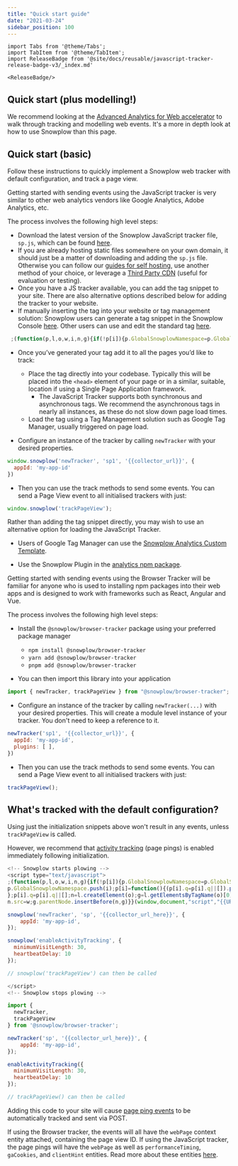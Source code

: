 ```yaml
---
title: "Quick start guide"
date: "2021-03-24"
sidebar_position: 100
---
```


```mdx-code-block
import Tabs from '@theme/Tabs';
import TabItem from '@theme/TabItem';
import ReleaseBadge from '@site/docs/reusable/javascript-tracker-release-badge-v3/_index.md'

<ReleaseBadge/>
```

## Quick start (plus modelling!)

We recommend looking at the [Advanced Analytics for Web accelerator](https://docs.snowplow.io/accelerators/web/) to walk through tracking and modelling web events. It's a more in depth look at how to use Snowplow than this page.

## Quick start (basic)

Follow these instructions to quickly implement a Snowplow web tracker with default configuration, and track a page view.

<Tabs groupId="platform" queryString>
  <TabItem value="js" label="JavaScript (tag)" default>

Getting started with sending events using the JavaScript tracker is very similar to other web analytics vendors like Google Analytics, Adobe Analytics, etc.

The process involves the following high level steps:

  - Download the latest version of the Snowplow JavaScript tracker file, `sp.js`, which can be found [here](https://github.com/snowplow/snowplow-javascript-tracker/releases).
  - If you are already hosting static files somewhere on your own domain, it should just be a matter of downloading and adding the `sp.js` file. Otherwise you can follow our [guides for self hosting](/docs/sources/trackers/web-trackers/tracker-setup/hosting-the-javascript-tracker/index.md), use another method of your choice, or leverage a [Third Party CDN](/docs/sources/trackers/web-trackers/tracker-setup/hosting-the-javascript-tracker/third-party-cdn-hosting/index.md) (useful for evaluation or testing).
  - Once you have a JS tracker available, you can add the tag snippet to your site. There are also alternative options described below for adding the tracker to your website.
  - If manually inserting the tag into your website or tag management solution: Snowplow users can generate a tag snippet in the Snowplow Console [here](https://console.snowplowanalytics.com/tag-generator). Other users can use and edit the standard tag [here](/docs/sources/trackers/web-trackers/tracker-setup/index.md).

```javascript
 ;(function(p,l,o,w,i,n,g){if(!p[i]){p.GlobalSnowplowNamespace=p.GlobalSnowplowNamespace||[]; p.GlobalSnowplowNamespace.push(i);p[i]=function(){(p[i].q=p[i].q||[]).push(arguments) };p[i].q=p[i].q||[];n=l.createElement(o);g=l.getElementsByTagName(o)[0];n.async=1; n.src=w;g.parentNode.insertBefore(n,g)}}(window,document,"script","{{URL to sp.js}}","snowplow"));
```

- Once you’ve generated your tag add it to all the pages you’d like to track:
  - Place the tag directly into your codebase. Typically this will be placed into the `<head>` element of your page or in a similar, suitable, location if using a Single Page Application framework.
    - The JavaScript Tracker supports both synchronous and asynchronous tags. We recommend the asynchronous tags in nearly all instances, as these do not slow down page load times.
  - Load the tag using a Tag Management solution such as Google Tag Manager, usually triggered on page load.

- Configure an instance of the tracker by calling `newTracker` with your desired properties.

```javascript
window.snowplow('newTracker', 'sp1', '{{collector_url}}', {
  appId: 'my-app-id'
})
```

- Then you can use the track methods to send some events. You can send a Page View event to all initialised trackers with just:

```javascript
window.snowplow('trackPageView');
```

Rather than adding the tag snippet directly, you may wish to use an alternative option for loading the JavaScript Tracker.

- Users of Google Tag Manager can use the [Snowplow Analytics Custom Template](/docs/sources/trackers/google-tag-manager/index.md).

- Use the Snowplow Plugin in the [analytics npm package](/docs/sources/trackers/web-trackers/tracker-setup/snowplow-plugin-for-analytics-npm-package/index.md).


</TabItem>
<TabItem value="browser" label="Browser (npm)">

Getting started with sending events using the Browser Tracker will be familiar for anyone who is used to installing npm packages into their web apps and is designed to work with frameworks such as React, Angular and Vue.

The process involves the following high level steps:

- Install the `@snowplow/browser-tracker` package using your preferred package manager
    - `npm install @snowplow/browser-tracker`
    - `yarn add @snowplow/browser-tracker`
    - `pnpm add @snowplow/browser-tracker`

- You can then import this library into your application

```javascript
import { newTracker, trackPageView } from "@snowplow/browser-tracker";
```

- Configure an instance of the tracker by calling `newTracker(...)` with your desired properties. This will create a module level instance of your tracker. You don't need to keep a reference to it.

```javascript
newTracker('sp1', '{{collector_url}}', {
  appId: 'my-app-id',
  plugins: [ ],
})
```

- Then you can use the track methods to send some events. You can send a Page View event to all initialised trackers with just:

```javascript
trackPageView();
```

</TabItem>
</Tabs>

## What's tracked with the default configuration?

Using just the initialization snippets above won't result in any events, unless `trackPageView` is called.

However, we recommend that [activity tracking](/docs/sources/trackers/web-trackers/tracking-events/activity-page-pings/index.md) (page pings) is enabled immediately following initialization.

<Tabs groupId="platform" queryString>
  <TabItem value="js" label="JavaScript (tag)">

  ```javascript
  <!-- Snowplow starts plowing -->
  <script type="text/javascript">
  ;(function(p,l,o,w,i,n,g){if(!p[i]){p.GlobalSnowplowNamespace=p.GlobalSnowplowNamespace||[];
  p.GlobalSnowplowNamespace.push(i);p[i]=function(){(p[i].q=p[i].q||[]).push(arguments)
  };p[i].q=p[i].q||[];n=l.createElement(o);g=l.getElementsByTagName(o)[0];n.async=1;
  n.src=w;g.parentNode.insertBefore(n,g)}}(window,document,"script","{{URL to sp.js}}","snowplow"));

  snowplow('newTracker', 'sp', '{{collector_url_here}}', {
      appId: 'my-app-id',
  });

  snowplow('enableActivityTracking', {
    minimumVisitLength: 30,
    heartbeatDelay: 10
  });

  // snowplow('trackPageView') can then be called

  </script>
  <!-- Snowplow stops plowing -->
  ```
  </TabItem>
  <TabItem value="browser" label="Browser (npm)" default>

```javascript
import {
  newTracker,
  trackPageView
} from '@snowplow/browser-tracker';

newTracker('sp', '{{collector_url_here}}', {
    appId: 'my-app-id',
});

enableActivityTracking({
  minimumVisitLength: 30,
  heartbeatDelay: 10
});

// trackPageView() can then be called
```
  </TabItem>
</Tabs>

Adding this code to your site will cause [page ping events](/docs/sources/trackers/web-trackers/tracking-events/activity-page-pings/index.md) to be automatically tracked and sent via POST.

If using the Browser tracker, the events will all have the `webPage` context entity attached, containing the page view ID. If using the JavaScript tracker, the page pings will have the `webPage` as well as `performanceTiming`, `gaCookies`, and `clientHint` entities. Read more about these entities [here](/docs/sources/trackers/web-trackers/tracking-events/index.md#auto-tracked-entities).
